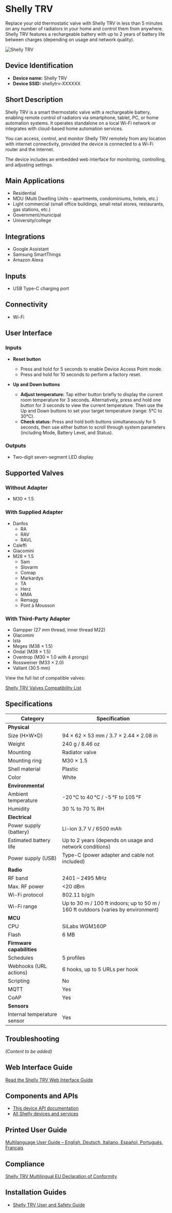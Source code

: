 # Shelly TRV

Replace your old thermostatic valve with Shelly TRV in less than 5 minutes on any number of radiators in your home and control them from anywhere. Shelly TRV features a rechargeable battery with up to 2 years of battery life between charges (depending on usage and network quality).

![Shelly TRV](https://kb.shelly.cloud/__attachments/229146742/Shelly-TRV.jpg?inst-v=06e25fb6-1df6-4585-801d-931808676f21)

## Device Identification

- **Device name:** Shelly TRV  
- **Device SSID:** shellytrv-XXXXXX  

## Short Description

Shelly TRV is a smart thermostatic valve with a rechargeable battery, enabling remote control of radiators via smartphone, tablet, PC, or home automation systems. It operates standalone on a local Wi-Fi network or integrates with cloud-based home automation services.

You can access, control, and monitor Shelly TRV remotely from any location with internet connectivity, provided the device is connected to a Wi-Fi router and the Internet.

The device includes an embedded web interface for monitoring, controlling, and adjusting settings.

## Main Applications

- Residential  
- MDU (Multi Dwelling Units – apartments, condominiums, hotels, etc.)  
- Light commercial (small office buildings, small retail stores, restaurants, gas stations, etc.)  
- Government/municipal  
- University/college  

## Integrations

- Google Assistant  
- Samsung SmartThings  
- Amazon Alexa  

## Inputs

- USB Type-C charging port  

## Connectivity

- Wi-Fi  

## User Interface

### Inputs

- **Reset button**  
  - Press and hold for 5 seconds to enable Device Access Point mode.  
  - Press and hold for 10 seconds to perform a factory reset.  

- **Up and Down buttons**  
  - **Adjust temperature:** Tap either button briefly to display the current room temperature for 3 seconds. Alternatively, press and hold one button for 3 seconds to view the current temperature. Then use the Up and Down buttons to set your target temperature (range: 5°C to 30°C).  
  - **Check status:** Press and hold both buttons simultaneously for 5 seconds, then use either button to scroll through system parameters (including Mode, Battery Level, and Status).  

### Outputs

- Two-digit seven-segment LED display  

## Supported Valves

### Without Adapter

- M30 × 1.5  

### With Supplied Adapter

- Danfos  
  - RA  
  - RAV  
  - RAVL  
- Caleffi  
- Giacomini  
- M28 × 1.5  
  - Sam  
  - Slovarm  
  - Comap  
  - Markardys  
  - TA  
  - Herz  
  - MMA  
  - Remagg  
  - Pont à Mousson  

### With Third-Party Adapter

- Gampper (27 mm thread, inner thread M22)  
- Glacomini  
- Ista  
- Meges (M38 × 1.5)  
- Ondal (M38 × 1.5)  
- Oventrop (M30 × 1.0 with 4 prongs)  
- Rossweiner (M33 × 2.0)  
- Vallant (30.5 mm)  

View the full list of compatible valves:

[Shelly TRV Valves Compatibility List](https://kb.shelly.cloud/__attachments/169279501/Shelly%20TRV%20valves%20compatibility%20list?inst-v=06e25fb6-1df6-4585-801d-931808676f21)

## Specifications

| **Category**         | **Specification** |
|----------------------|-------------------|
| **Physical**         |                   |
| Size (H×W×D)         | 94 × 62 × 53 mm / 3.7 × 2.44 × 2.08 in |
| Weight               | 240 g / 8.46 oz |
| Mounting             | Radiator valve |
| Mounting ring        | M30 × 1.5 |
| Shell material       | Plastic |
| Color                | White |
| **Environmental**    |                   |
| Ambient temperature  | -20 °C to 40 °C / -5 °F to 105 °F |
| Humidity             | 30 % to 70 % RH |
| **Electrical**       |                   |
| Power supply (battery)| Li-ion 3.7 V / 6500 mAh |
| Estimated battery life | Up to 2 years (depends on usage and network conditions) |
| Power supply (USB)   | Type-C (power adapter and cable not included) |
| **Radio**            |                   |
| RF band              | 2401 – 2495 MHz |
| Max. RF power        | <20 dBm |
| Wi-Fi protocol       | 802.11 b/g/n |
| Wi-Fi range          | Up to 30 m / 100 ft indoors; up to 50 m / 160 ft outdoors (varies by environment) |
| **MCU**              |                   |
| CPU                  | SiLabs WGM160P |
| Flash                | 6 MB |
| **Firmware capabilities** |              |
| Schedules            | 5 profiles |
| Webhooks (URL actions)| 6 hooks, up to 5 URLs per hook |
| Scripting            | No |
| MQTT                 | Yes |
| CoAP                 | Yes |
| **Sensors**          |                   |
| Internal temperature sensor | Yes |

## Troubleshooting

*(Content to be added)*

## Web Interface Guide

[Read the Shelly TRV Web Interface Guide](../knowledge-base/shelly-trv-web-interface-guide)

## Components and APIs

- [This device API documentation](https://shelly-api-docs.shelly.cloud/gen1/#shelly-trv)
- [All Shelly devices and services](https://shelly-api-docs.shelly.cloud/)

## Printed User Guide

[Multilanguage User Guide – English, Deutsch, Italiano, Español, Português, Français](https://kb.shelly.cloud/__attachments/169279501/Multilanguage%20user%20guide%20-%20English,%20Deutsch,%20Italiano,%20Espa%C3%B1ol,%20Portugu%C3%AAs,%20Fran%C3%A7ais?inst-v=06e25fb6-1df6-4585-801d-931808676f21)

## Compliance

[Shelly TRV Multilingual EU Declaration of Conformity](https://kb.shelly.cloud/__attachments/266174494/Shelly%20TRV%20multilingual%20EU%20declaration%20of%20conformity.pdf?inst-v=06e25fb6-1df6-4585-801d-931808676f21)

## Installation Guides

- [Shelly TRV User and Safety Guide](../knowledge-base/shelly-trv-user-and-safety-guide)